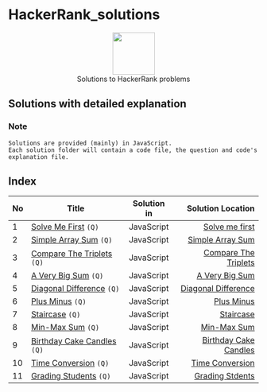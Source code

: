 # HackerRank_solutions

<p align="center">
    <a href="https://www.hackerrank.com/memon07">
        <img height=85 src="https://d3keuzeb2crhkn.cloudfront.net/hackerrank/assets/styleguide/logo_wordmark-f5c5eb61ab0a154c3ed9eda24d0b9e31.svg">
    </a>
    <br>Solutions to HackerRank problems
</p>

## Solutions with detailed explanation

### Note
```
Solutions are provided (mainly) in JavaScript.
Each solution folder will contain a code file, the question and code's explanation file.  

```

## Index
| No | Title       | Solution in           | Solution Location  |
| ----- | ------------- |:-------------:| -----:|
| 1 | [Solve Me First](https://www.hackerrank.com/challenges/solve-me-first/problem) ```(Q)```    | JavaScript | [Solve me first](Problem%20Solving/Solve%20me%20first) |
| 2 | [Simple Array Sum](https://www.hackerrank.com/challenges/simple-array-sum/problem) ```(Q)```    | JavaScript | [Simple Array Sum](Problem%20Solving/Simple%20Array%20Sum) |
| 3 | [Compare The Triplets](https://www.hackerrank.com/challenges/compare-the-triplets/problem) ```(Q)``` | JavaScript | [Compare The Triplets](Problem%20Solving/Compare%20The%20Triplets) |
| 4 | [A Very Big Sum](https://www.hackerrank.com/challenges/a-very-big-sum/problem) ```(Q)``` | JavaScript | [A Very Big Sum](Problem%20Solving/A%20Very%20Big%20Sum) |
| 5 | [Diagonal Difference](https://www.hackerrank.com/challenges/diagonal-difference/problem) ```(Q)``` | JavaScript | [Diagonal Difference](Problem%20Solving/Diagonal%20Difference) |
| 6 | [Plus Minus](https://www.hackerrank.com/challenges/plus-minus/problem) ```(Q)``` | JavaScript | [Plus Minus](Problem%20Solving/Plus%20Minus)
| 7 | [Staircase](https://www.hackerrank.com/challenges/staircase/problem) ```(Q)``` | JavaScript | [Staircase](Problem%20Solving/Staircase)
| 8 | [Min-Max Sum](https://www.hackerrank.com/challenges/mini-max-sum/problem) ```(Q)``` | JavaScript | [Min-Max Sum](Problem%20Solving/Min-Max%20Sum)
| 9 | [Birthday Cake Candles](https://www.hackerrank.com/challenges/birthday-cake-candles/problem) ```(Q)``` | JavaScript | [Birthday Cake Candles](Problem%20Solving/Birthday%20Cakes%20Candles)
| 10 | [Time Conversion](https://www.hackerrank.com/challenges/time-conversion/problem) ```(Q)``` | JavaScript | [Time Conversion](Problem%20Solving/Time%20Conversion)
| 11 | [Grading Students](https://www.hackerrank.com/challenges/grading/problem) ```(Q)``` | JavaScript | [Grading Stdents](Problem%20Solving/Grading%20Students)
